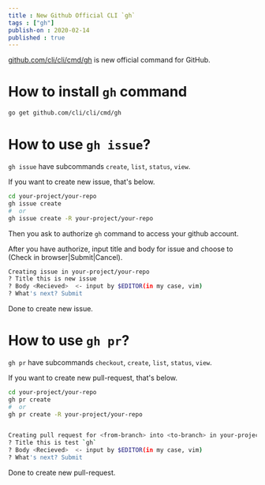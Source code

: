 ```yaml
---
title : New Github Official CLI `gh`
tags : ["gh"]
publish-on : 2020-02-14
published : true
---
```


[github.com/cli/cli/cmd/gh](https://github.com/cli/cli/cmd/gh) is new official command for GitHub.

<!--more-->

# How to install `gh` command

```sh
go get github.com/cli/cli/cmd/gh
```

# How to use `gh issue`?

`gh issue` have subcommands `create`, `list`, `status`, `view`.

If you want to create new issue, that's below.

```sh
cd your-project/your-repo
gh issue create
#  or
gh issue create -R your-project/your-repo
```

Then you ask to authorize `gh` command to access your github account.

After you have authorize, input title and body for issue and choose to (Check in browser|Submit|Cancel).


```sh
Creating issue in your-project/your-repo
? Title this is new issue
? Body <Recieved>  <- input by $EDITOR(in my case, vim)
? What's next? Submit
```

Done to create new issue.


# How to use `gh pr`?

`gh pr` have subcommands `checkout`, `create`, `list`, `status`, `view`.

If you want to create new pull-request, that's below.

```sh
cd your-project/your-repo
gh pr create
#  or
gh pr create -R your-project/your-repo


Creating pull request for <from-branch> into <to-branch> in your-project/your-repo
? Title this is test `gh`
? Body <Recieved>  <- input by $EDITOR(in my case, vim)
? What's next? Submit
```

Done to create new pull-request.

